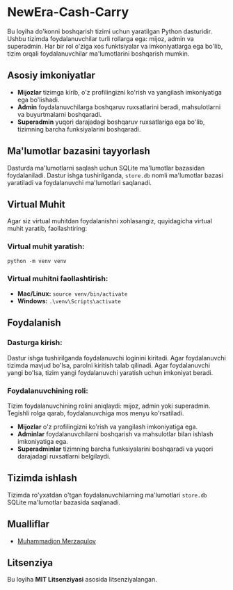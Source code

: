 <h1>NewEra-Cash-Carry</h1>

<p>Bu loyiha do'konni boshqarish tizimi uchun yaratilgan Python dasturidir. Ushbu tizimda foydalanuvchilar turli rollarga ega: mijoz, admin va superadmin. Har bir rol o'ziga xos funktsiyalar va imkoniyatlarga ega bo'lib, tizim orqali foydalanuvchilar ma'lumotlarini boshqarish mumkin.</p>

<h2>Asosiy imkoniyatlar</h2>
<ul>
    <li><strong>Mijozlar</strong> tizimga kirib, o'z profilingizni ko'rish va yangilash imkoniyatiga ega bo'lishadi.</li>
    <li><strong>Admin</strong> foydalanuvchilarga boshqaruv ruxsatlarini beradi, mahsulotlarni va buyurtmalarni boshqaradi.</li>
    <li><strong>Superadmin</strong> yuqori darajadagi boshqaruv ruxsatlariga ega bo'lib, tizimning barcha funksiyalarini boshqaradi.</li>
</ul>

<h2>Ma'lumotlar bazasini tayyorlash</h2>
<p>Dasturda ma'lumotlarni saqlash uchun SQLite ma'lumotlar bazasidan foydalaniladi. Dastur ishga tushirilganda, <code>store.db</code> nomli ma'lumotlar bazasi yaratiladi va foydalanuvchi ma'lumotlari saqlanadi.</p>

<h2>Virtual Muhit</h2>
<p>Agar siz virtual muhitdan foydalanishni xohlasangiz, quyidagicha virtual muhit yaratib, faollashtiring:</p>

<h3>Virtual muhit yaratish:</h3>
<pre><code>python -m venv venv</code></pre>

<h3>Virtual muhitni faollashtirish:</h3>
<ul>
    <li><strong>Mac/Linux:</strong> <code>source venv/bin/activate</code></li>
    <li><strong>Windows:</strong> <code>.\venv\Scripts\activate</code></li>
</ul>

<h2>Foydalanish</h2>

<h3>Dasturga kirish:</h3>
<p>Dastur ishga tushirilganda foydalanuvchi loginini kiritadi. Agar foydalanuvchi tizimda mavjud bo'lsa, parolni kiritish talab qilinadi. Agar foydalanuvchi yangi bo'lsa, tizim yangi foydalanuvchi yaratish uchun imkoniyat beradi.</p>

<h3>Foydalanuvchining roli:</h3>
<p>Tizim foydalanuvchining rolini aniqlaydi: mijoz, admin yoki superadmin. Tegishli rolga qarab, foydalanuvchiga mos menyu ko'rsatiladi.</p>

<ul>
    <li><strong>Mijozlar</strong> o'z profilingizni ko'rish va yangilash imkoniyatiga ega.</li>
    <li><strong>Adminlar</strong> foydalanuvchilarni boshqarish va mahsulotlar bilan ishlash imkoniyatiga ega.</li>
    <li><strong>Superadminlar</strong> tizimning barcha funksiyalarini boshqaradi va yuqori darajadagi ruxsatlarni belgilaydi.</li>
</ul>

<h2>Tizimda ishlash</h2>
<p>Tizimda ro'yxatdan o'tgan foydalanuvchilarning ma'lumotlari <code>store.db</code> SQLite ma'lumotlar bazasida saqlanadi.</p>

<h2>Mualliflar</h2>
<ul>
    <li><a href="https://github.com/muhammadjon-merzaqulov">Muhammadjon Merzaqulov</a></li>
</ul>

<h2>Litsenziya</h2>
<p>Bu loyiha <strong>MIT Litsenziyasi</strong> asosida litsenziyalangan.</p>
